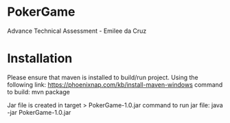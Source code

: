 # PokerGame
 Advance Technical Assessment - Emilee da Cruz

# Installation
Please ensure that maven is installed to build/run project. Using the following link: https://phoenixnap.com/kb/install-maven-windows
command to build: mvn package

Jar file is created in target > PokerGame-1.0.jar 
command to run jar file: java -jar PokerGame-1.0.jar
